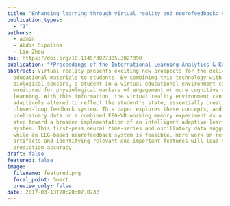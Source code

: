 ```yaml
---
title: "Enhancing learning through virtual reality and neurofeedback: A first step"
publication_types:
  - "1"
authors:
  - admin
  - Aldis Sipolins
  - Lin Zhou
doi: https://doi.org/10.1145/3027385.3027390
publication: "*Proceedings of the International Learning Analytics & Knowledge Conference, 398-403*"
abstract: Virtual reality presents exciting new prospects for the delivery of
  educational materials to students. By combining this technology with
  biological sensors, a student in a virtual educational environment can be
  monitored for physiological markers of engagement or more cognitive states of
  learning. With this information, the virtual reality environment can be
  adaptively altered to reflect the student's state, essentially creating a
  closed-loop feedback system. This paper explores these concepts, and presents
  preliminary data on a combined EEG-VR working memory experiment as a first
  step toward a broader implementation of an intelligent adaptive learning
  system. This first-pass neural time-series and oscillatory data suggest that
  while an EEG-based neurofeedback system is feasible, more work on removing
  artifacts and identifying relevant and important features will lead to higher
  prediction accuracy.
draft: false
featured: false
image:
  filename: featured.png
  focal_point: Smart
  preview_only: false
date: 2017-03-13T20:20:07.073Z
---
```

